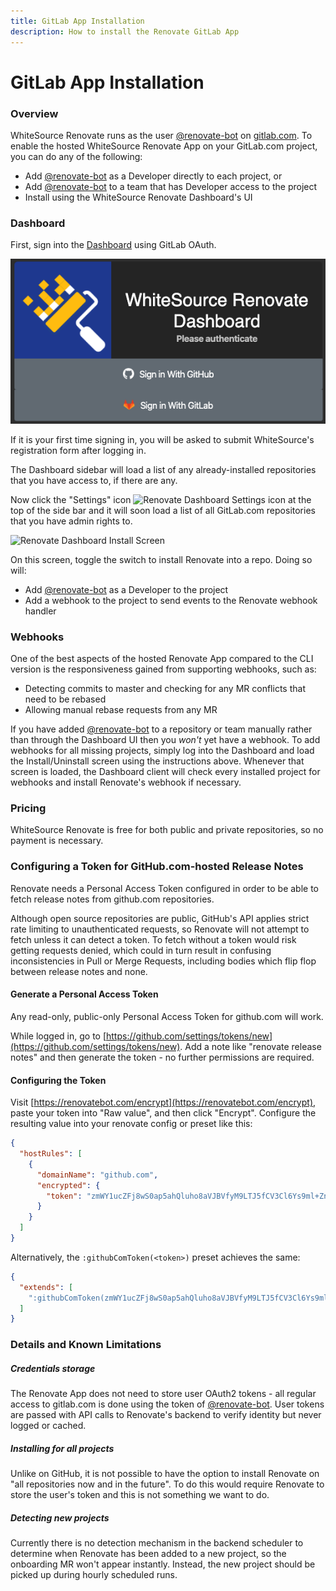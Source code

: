 ```yaml
---
title: GitLab App Installation
description: How to install the Renovate GitLab App
---
```


# GitLab App Installation

### Overview

WhiteSource Renovate runs as the user
[@renovate-bot](https://gitlab.com/renovate-bot) on
[gitlab.com](https://gitlab.com). To enable the hosted WhiteSource Renovate App
on your GitLab.com project, you can do any of the following:

- Add [@renovate-bot](https://gitlab.com/renovate-bot) as a Developer directly
  to each project, or
- Add [@renovate-bot](https://gitlab.com/renovate-bot) to a team that has
  Developer access to the project
- Install using the WhiteSource Renovate Dashboard's UI

### Dashboard

First, sign into the [Dashboard](https://app.renovatebot.com/dashboard) using
GitLab OAuth.

![Renovate Dashboard Sign In Screenshot](assets/images/dashboard-login.png)

If it is your first time signing in, you will be asked to submit WhiteSource's
registration form after logging in.

The Dashboard sidebar will load a list of any already-installed repositories
that you have access to, if there are any.

Now click the "Settings" icon
![Renovate Dashboard Settings icon](assets/images/dashboard-settings.png) at the
top of the side bar and it will soon load a list of all GitLab.com repositories
that you have admin rights to.

![Renovate Dashboard Install Screen](assets/images/dashboard-install.png)

On this screen, toggle the switch to install Renovate into a repo. Doing so
will:

- Add [@renovate-bot](https://gitlab.com/renovate-bot) as a Developer to the
  project
- Add a webhook to the project to send events to the Renovate webhook handler

### Webhooks

One of the best aspects of the hosted Renovate App compared to the CLI version
is the responsiveness gained from supporting webhooks, such as:

- Detecting commits to master and checking for any MR conflicts that need to be
  rebased
- Allowing manual rebase requests from any MR

If you have added [@renovate-bot](https://gitlab.com/renovate-bot) to a
repository or team manually rather than through the Dashboard UI then you
_won't_ yet have a webhook. To add webhooks for all missing projects, simply log
into the Dashboard and load the Install/Uninstall screen using the instructions
above. Whenever that screen is loaded, the Dashboard client will check every
installed project for webhooks and install Renovate's webhook if necessary.

### Pricing

WhiteSource Renovate is free for both public and private repositories, so no
payment is necessary.

### Configuring a Token for GitHub.com-hosted Release Notes

Renovate needs a Personal Access Token configured in order to be able to fetch
release notes from github.com repositories.

Although open source repositories are public, GitHub's API applies strict rate
limiting to unauthenticated requests, so Renovate will not attempt to fetch
unless it can detect a token. To fetch without a token would risk getting
requests denied, which could in turn result in confusing inconsistencies in Pull
or Merge Requests, including bodies which flip flop between release notes and
none.

#### Generate a Personal Access Token

Any read-only, public-only Personal Access Token for github.com will work.

While logged in, go to
[https://github.com/settings/tokens/new](https://github.com/settings/tokens/new).
Add a note like "renovate release notes" and then generate the token - no
further permissions are required.

#### Configuring the Token

Visit [https://renovatebot.com/encrypt](https://renovatebot.com/encrypt), paste
your token into "Raw value", and then click "Encrypt". Configure the resulting
value into your renovate config or preset like this:

```json
{
  "hostRules": [
    {
      "domainName": "github.com",
      "encrypted": {
        "token": "zmWY1ucZFj8wS0ap5ahQluho8aVJBVfyM9LTJ5fCV3Cl6Ys9ml+ZnsQMABKPPGbDoXhhy/REokuho8aVJBVfyM9LTJ5fCV3Cl6Ys9ml+ZnsQMABKPPGbDoXhhy/REokQRS7sFhwTPwpRC9+DyWUgYYO28/kCmw+/8wNupIY1C+rSVSGc4PxV7y2YYd/Ef1jTEVJR+LUrGYuzpJxPuo6ai2wbUCFtx0Z43lH24aDql9btupxYAWNP3RVR6bAp6rA9YGESeD6YTDVvn5czGpvUnIOryxEkigoDcEYmIXFm9Y6F4DLXpLOQ=="
      }
    }
  ]
}
```

Alternatively, the `:githubComToken(<token>)` preset achieves the same:

```json
{
  "extends": [
    ":githubComToken(zmWY1ucZFj8wS0ap5ahQluho8aVJBVfyM9LTJ5fCV3Cl6Ys9ml+ZnsQMABKPPGbDoXhhy/REokuho8aVJBVfyM9LTJ5fCV3Cl6Ys9ml+ZnsQMABKPPGbDoXhhy/REokQRS7sFhwTPwpRC9+DyWUgYYO28/kCmw+/8wNupIY1C+rSVSGc4PxV7y2YYd/Ef1jTEVJR+LUrGYuzpJxPuo6ai2wbUCFtx0Z43lH24aDql9btupxYAWNP3RVR6bAp6rA9YGESeD6YTDVvn5czGpvUnIOryxEkigoDcEYmIXFm9Y6F4DLXpLOQ==)"
  ]
}
```

### Details and Known Limitations

##### Credentials storage

The Renovate App does not need to store user OAuth2 tokens - all regular access
to gitlab.com is done using the token of
[@renovate-bot](https://gitlab.com/renovate-bot). User tokens are passed with
API calls to Renovate's backend to verify identity but never logged or cached.

##### Installing for all projects

Unlike on GitHub, it is not possible to have the option to install Renovate on
"all repositories now and in the future". To do this would require Renovate to
store the user's token and this is not something we want to do.

##### Detecting new projects

Currently there is no detection mechanism in the backend scheduler to determine
when Renovate has been added to a new project, so the onboarding MR won't appear
instantly. Instead, the new project should be picked up during hourly scheduled
runs.
